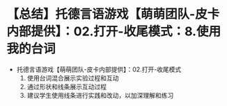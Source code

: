 # 【总结】托德言语游戏【萌萌团队-皮卡内部提供】：02.打开-收尾模式：8.使用我的台词

-   托德言语游戏【萌萌团队-皮卡内部提供】：02.打开-收尾模式
    1.  使用台词混合展示实验过程和互动
    2.  通过形状和线条展示互动过程
    3.  建议学生使用线条进行实践和改动，以加深理解和练习